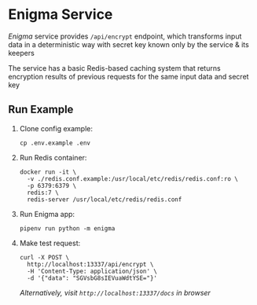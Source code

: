 # Enigma Service

_Enigma_ service provides `/api/encrypt` endpoint, which transforms input data
in a deterministic way with secret key known only by the service & its keepers

The service has a basic Redis-based caching system that returns encryption
results of previous requests for the same input data and secret key

## Run Example

1. Clone config example:

   ```
   cp .env.example .env
   ```

2. Run Redis container:

   ```
   docker run -it \
     -v ./redis.conf.example:/usr/local/etc/redis/redis.conf:ro \
     -p 6379:6379 \
     redis:7 \
     redis-server /usr/local/etc/redis/redis.conf
   ```

3. Run Enigma app:

   ```
   pipenv run python -m enigma
   ```

4. Make test request:

   ```
   curl -X POST \
     http://localhost:13337/api/encrypt \
     -H 'Content-Type: application/json' \
     -d '{"data": "SGVsbG8sIEVuaWdtYSE="}'
   ```

   _Alternatively, visit `http://localhost:13337/docs` in browser_
